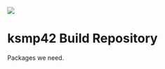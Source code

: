 ![](https://travis-ci.org/kmsp42/build.svg?branch=master)

# ksmp42 Build Repository

Packages we need.  
